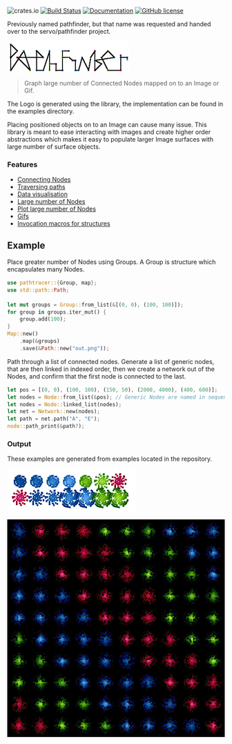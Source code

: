 ![crates.io](https://img.shields.io/crates/d/pathtracer.svg)
[![Build Status](https://travis-ci.org/pontuslaestadius/pathtracer.svg?branch=master)](https://travis-ci.org/pontuslaestadius/pathtracer)
[![Documentation](https://img.shields.io/badge/docs.rs-latest-blue.svg)](https://docs.rs/pathtracer/latest/pathtracer/)
[![GitHub license](https://img.shields.io/github/license/pontuslaestadius/pathtracer.svg)](https://github.com/pontuslaestadius/pathtracer/blob/master/LICENSE)

Previously named pathfinder, but that name was requested and handed over to the servo/pathfinder project.

![Logo of the project](examples/out/hello_world.png)


> Graph large number of Connected Nodes mapped on to an Image or Gif.


The Logo is generated using the library, the implementation can be found in the examples directory.

Placing positioned objects on to an Image can cause many issue. This library is meant to ease interacting with images and create higher order abstractions which makes it easy to populate larger Image surfaces with large number of surface objects.


### Features

* [Connecting Nodes](https://github.com/pontuslaestadius/pathtracer/blob/master/examples/hello_world.rs)
* [Traversing paths](https://github.com/pontuslaestadius/pathtracer/blob/master/examples/mvp.rs)
* [Data visualisation](https://github.com/pontuslaestadius/pathtracer/blob/master/examples/git_log.rs)
* [Large number of Nodes](https://github.com/pontuslaestadius/pathtracer/blob/master/examples/random.rs)
* [Plot large number of Nodes](https://github.com/pontuslaestadius/pathtracer/blob/master/examples/node_plot.rs)
* [Gifs](https://github.com/pontuslaestadius/pathtracer/blob/master/examples/hello_world_gif.rs)
* [Invocation macros for structures](https://docs.rs/pathtracer/latest/pathtracer/#macros)


## Example

Place greater number of Nodes using Groups. A Group is structure which encapsulates many Nodes.

```rust
use pathtracer::{Group, map};
use std::path::Path;

let mut groups = Group::from_list(&[(0, 0), (100, 100)]);
for group in groups.iter_mut() {
    group.add(100);
}
Map::new()
    .map(&groups)
    .save(&Path::new("out.png"));
```

Path through a list of connected nodes.
Generate a list of generic nodes, that are then linked in indexed order, then we create a network out of the Nodes, and confirm that the first node is connected to the last.

```rust
let pos = [(0, 0), (100, 100), (150, 50), (2000, 4000), (400, 600)];
let nodes = Node::from_list(&pos); // Generic Nodes are named in sequence: A-Z.
let nodes = Node::linked_list(nodes);
let net = Network::new(nodes);
let path = net.path("A", "E");
node::path_print(&path?);
```


### Output

These examples are generated from examples located in the repository.

![Node plot](examples/out/node_plot.gif "Gif")

![Groups](examples/out/random.jpg "Groups")

